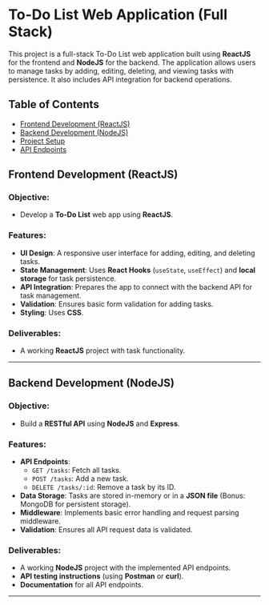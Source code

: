 # To-Do List Web Application (Full Stack)

This project is a full-stack To-Do List web application built using **ReactJS** for the frontend and **NodeJS** for the backend. The application allows users to manage tasks by adding, editing, deleting, and viewing tasks with persistence. It also includes API integration for backend operations.

## Table of Contents
- [Frontend Development (ReactJS)](#frontend-development-reactjs)
- [Backend Development (NodeJS)](#backend-development-nodejs)
- [Project Setup](#project-setup)
- [API Endpoints](#api-endpoints)


## Frontend Development (ReactJS)

### Objective:
- Develop a **To-Do List** web app using **ReactJS**.
  
### Features:
- **UI Design**: A responsive user interface for adding, editing, and deleting tasks.
- **State Management**: Uses **React Hooks** (`useState`, `useEffect`) and **local storage** for task persistence.
- **API Integration**: Prepares the app to connect with the backend API for task management.
- **Validation**: Ensures basic form validation for adding tasks.
- **Styling**: Uses **CSS**.

### Deliverables:
- A working **ReactJS** project with task functionality.

---

## Backend Development (NodeJS)

### Objective:
- Build a **RESTful API** using **NodeJS** and **Express**.

### Features:
- **API Endpoints**:
  - `GET /tasks`: Fetch all tasks.
  - `POST /tasks`: Add a new task.
  - `DELETE /tasks/:id`: Remove a task by its ID.
- **Data Storage**: Tasks are stored in-memory or in a **JSON file** (Bonus: MongoDB for persistent storage).
- **Middleware**: Implements basic error handling and request parsing middleware.
- **Validation**: Ensures all API request data is validated.

### Deliverables:
- A working **NodeJS** project with the implemented API endpoints.
- **API testing instructions** (using **Postman** or **curl**).
- **Documentation** for all API endpoints.

---

